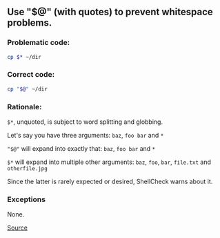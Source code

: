 ## Use "$@" (with quotes) to prevent whitespace problems.

### Problematic code:

```sh
cp $* ~/dir
```

### Correct code:

```sh
cp "$@" ~/dir
```

### Rationale:

`$*`, unquoted, is subject to word splitting and globbing.

Let's say you have three arguments: `baz`, `foo bar` and `*`

`"$@"` will expand into exactly that: `baz`, `foo bar` and `*`

`$*` will expand into multiple other arguments: `baz`, `foo`, `bar`, `file.txt` and `otherfile.jpg`

Since the latter is rarely expected or desired, ShellCheck warns about it.

### Exceptions

None.

[Source](https://github.com/koalaman/shellcheck/wiki/SC2048)

